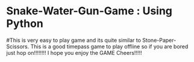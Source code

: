 # Snake-Water-Gun-Game : Using Python
#This is very easy to play game and its quite similar to Stone-Paper-Scissors.
This is a good timepass game to play offline so if you are bored just hop on!!!!!!!!
I hope you enjoy the GAME
Cheers!!!!!
